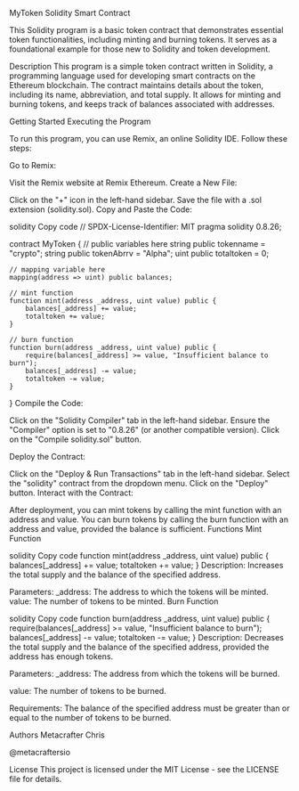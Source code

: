 MyToken Solidity Smart Contract

This Solidity program is a basic token contract that demonstrates essential token functionalities, including minting and burning tokens. It serves as a foundational example for those new to Solidity and token development.

Description
This program is a simple token contract written in Solidity, a programming language used for developing smart contracts on the Ethereum blockchain. The contract maintains details about the token, including its name, abbreviation, and total supply. It allows for minting and burning tokens, and keeps track of balances associated with addresses.

Getting Started
Executing the Program

To run this program, you can use Remix, an online Solidity IDE. Follow these steps:

Go to Remix:

Visit the Remix website at Remix Ethereum.
Create a New File:

Click on the "+" icon in the left-hand sidebar.
Save the file with a .sol extension (solidity.sol).
Copy and Paste the Code:

solidity
Copy code
// SPDX-License-Identifier: MIT
pragma solidity 0.8.26;

contract MyToken {
    // public variables here
    string public tokenname = "crypto";
    string public tokenAbrrv = "Alpha";
    uint public totaltoken = 0;

    // mapping variable here
    mapping(address => uint) public balances;

    // mint function
    function mint(address _address, uint value) public {
        balances[_address] += value;
        totaltoken += value;
    }

    // burn function
    function burn(address _address, uint value) public {
        require(balances[_address] >= value, "Insufficient balance to burn");
        balances[_address] -= value;
        totaltoken -= value;
    }
}
Compile the Code:

Click on the "Solidity Compiler" tab in the left-hand sidebar.
Ensure the "Compiler" option is set to "0.8.26" (or another compatible version).
Click on the "Compile solidity.sol" button.

Deploy the Contract:

Click on the "Deploy & Run Transactions" tab in the left-hand sidebar.
Select the "solidity" contract from the dropdown menu.
Click on the "Deploy" button.
Interact with the Contract:

After deployment, you can mint tokens by calling the mint function with an address and value.
You can burn tokens by calling the burn function with an address and value, provided the balance is sufficient.
Functions
Mint Function

solidity
Copy code
function mint(address _address, uint value) public {
    balances[_address] += value;
    totaltoken += value;
}
Description: Increases the total supply and the balance of the specified address.

Parameters:
_address: The address to which the tokens will be minted.
value: The number of tokens to be minted.
Burn Function

solidity
Copy code
function burn(address _address, uint value) public {
    require(balances[_address] >= value, "Insufficient balance to burn");
    balances[_address] -= value;
    totaltoken -= value;
}
Description: Decreases the total supply and the balance of the specified address, provided the address has enough tokens.

Parameters:
_address: The address from which the tokens will be burned.

value: The number of tokens to be burned.

Requirements: The balance of the specified address must be greater than or equal to the number of tokens to be burned.

Authors
Metacrafter Chris

@metacraftersio

License
This project is licensed under the MIT License - see the LICENSE file for details.

